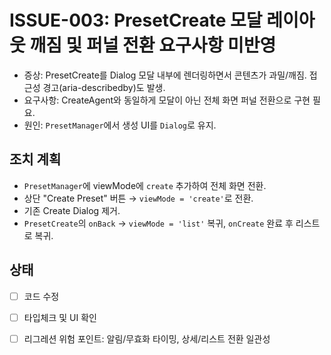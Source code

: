 # ISSUE-003: PresetCreate 모달 레이아웃 깨짐 및 퍼널 전환 요구사항 미반영

- 증상: PresetCreate를 Dialog 모달 내부에 렌더링하면서 콘텐츠가 과밀/깨짐. 접근성 경고(aria-describedby)도 발생.
- 요구사항: CreateAgent와 동일하게 모달이 아닌 전체 화면 퍼널 전환으로 구현 필요.
- 원인: `PresetManager`에서 생성 UI를 `Dialog`로 유지.

## 조치 계획
- `PresetManager`에 viewMode에 `create` 추가하여 전체 화면 전환.
- 상단 "Create Preset" 버튼 → `viewMode = 'create'`로 전환.
- 기존 Create Dialog 제거.
- `PresetCreate`의 `onBack` → `viewMode = 'list'` 복귀, `onCreate` 완료 후 리스트로 복귀.

## 상태
- [ ] 코드 수정
- [ ] 타입체크 및 UI 확인
- [ ] 리그레션 위험 포인트: 알림/무효화 타이밍, 상세/리스트 전환 일관성


